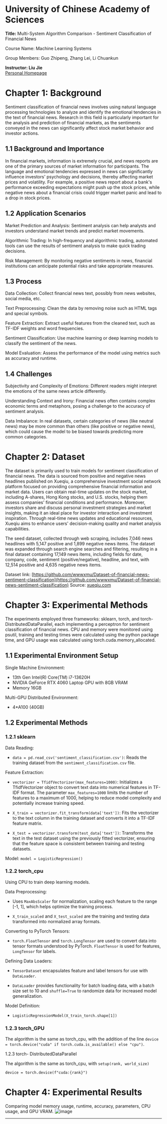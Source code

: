 

# University of Chinese Academy of Sciences

**Title:** Multi-System Algorithm Comparison - Sentiment Classification of Financial News

Course Name: Machine Learning Systems

Group Members: Guo Zhipeng, Zhang Lei, Li Chuankun

**Instructor: Liu Jie**  
[Personal Homepage](https://people.ucas.ac.cn/~liujie)

# Chapter 1: Background

Sentiment classification of financial news involves using natural language processing technologies to analyze and identify the emotional tendencies in the text of financial news. Research in this field is particularly important for the analysis and prediction of financial markets, as the sentiments conveyed in the news can significantly affect stock market behavior and investor actions.

## 1.1 Background and Importance

In financial markets, information is extremely crucial, and news reports are one of the primary sources of market information for participants. The language and emotional tendencies expressed in news can significantly influence investors' psychology and decisions, thereby affecting market prices and volatility. For example, a positive news report about a bank's performance exceeding expectations might push up the stock prices, while negative news about a financial crisis could trigger market panic and lead to a drop in stock prices.

## 1.2 Application Scenarios

Market Prediction and Analysis: Sentiment analysis can help analysts and investors understand market trends and predict market movements.

Algorithmic Trading: In high-frequency and algorithmic trading, automated tools can use the results of sentiment analysis to make quick trading decisions.

Risk Management: By monitoring negative sentiments in news, financial institutions can anticipate potential risks and take appropriate measures.

## 1.3 Process

Data Collection: Collect financial news text, possibly from news websites, social media, etc.

Text Preprocessing: Clean the data by removing noise such as HTML tags and special symbols.

Feature Extraction: Extract useful features from the cleaned text, such as TF-IDF weights and word frequencies.

Sentiment Classification: Use machine learning or deep learning models to classify the sentiment of the news.

Model Evaluation: Assess the performance of the model using metrics such as accuracy and runtime.

## 1.4 Challenges

Subjectivity and Complexity of Emotions: Different readers might interpret the emotions of the same news article differently.

Understanding Context and Irony: Financial news often contains complex economic terms and metaphors, posing a challenge to the accuracy of sentiment analysis.

Data Imbalance: In real datasets, certain categories of news (like neutral news) may be more common than others (like positive or negative news), which could cause the model to be biased towards predicting more common categories.

# Chapter 2: Dataset

The dataset is primarily used to train models for sentiment classification of financial news. The data is sourced from positive and negative news headlines published on Xueqiu, a comprehensive investment social network platform focused on providing comprehensive financial information and market data. Users can obtain real-time updates on the stock market, including A-shares, Hong Kong stocks, and U.S. stocks, helping them assess companies' financial conditions and performance. Moreover, investors share and discuss personal investment strategies and market insights, making it an ideal place for investor interaction and investment inspiration. Through real-time news updates and educational resources, Xueqiu aims to enhance users' decision-making quality and market analysis capabilities.

The seed dataset, collected through web scraping, includes 7,046 news headlines with 5,147 positive and 1,899 negative news items. The dataset was expanded through search engine searches and filtering, resulting in a final dataset containing 17,149 news items, including fields for date, company, code, sentiment (positive/negative), headline, and text, with 12,514 positive and 4,635 negative news items.

Dataset link: [https://github.com/wwwxmu/Dataset-of-financial-news-sentiment-classification](https://github.com/wwwxmu/Dataset-of-financial-news-sentiment-classification) Source: [xueqiu.com](https://xueqiu.com/)

# Chapter 3: Experimental Methods

The experiments employed three frameworks: sklearn, torch, and torch-DistributedDataParallel, each implementing a perceptron for sentiment classification of financial news. CPU and memory were monitored using psutil, training and testing times were calculated using the python package time, and GPU usage was calculated using torch.cuda.memory_allocated.

## 1.1 Experimental Environment Setup

Single Machine Environment:

- 13th Gen Intel(R) Core(TM) i7-13620H
- NVIDIA GeForce RTX 4060 Laptop GPU with 8GB VRAM
- Memory 16GB

Multi-GPU Distributed Environment:

- 4*A100 (40GB)

## 1.2 Experimental Methods

### 1.2.1 sklearn

Data Reading:

- `data = pd.read_csv('sentiment_classification.csv')`: Reads the training dataset from the `sentiment_classification.csv` file.

Feature Extraction:

- `vectorizer = TfidfVectorizer(max_features=1000)`: Initializes a TfidfVectorizer object to convert text data into numerical features in TF-IDF format. The parameter `max_features=1000` limits the number of features to a maximum of 1000, helping to reduce model complexity and potentially increase training speed.

- `X_train = vectorizer.fit_transform(data['text'])`: Fits the vectorizer to the text column in the training dataset and converts it into a TF-IDF feature matrix.

- `X_test = vectorizer.transform(test_data['text'])`: Transforms the text in the test dataset using the previously fitted vectorizer, ensuring that the feature space is consistent between training and testing datasets.

Model: `model = LogisticRegression()`

### 1.2.2 torch_cpu

Using CPU to train deep learning models.

Data Preprocessing:

- Uses `MaxAbsScaler` for normalization, scaling each feature to the range [-1, 1], which helps optimize the training process.

- `X_train_scaled` and `X_test_scaled` are the training and testing data transformed into normalized array formats.

Converting to PyTorch Tensors:

- `torch.FloatTensor` and `torch.LongTensor` are used to convert data into tensor formats understood by PyTorch. `FloatTensor` is used for features, `LongTensor` for labels.

Defining Data Loaders:

- `TensorDataset` encapsulates feature and label tensors for use with `DataLoader`.

- `DataLoader` provides functionality for batch loading data, with a batch size set to 10 and `shuffle=True` to randomize data for increased model generalization.

Model Definition:

- `LogisticRegressionModel(X_train_torch.shape[1])`

### 1.2.3 torch_GPU

The algorithm is the same as torch_cpu, with the addition of the line `device = torch.device("cuda" if torch.cuda.is_available() else "cpu")`.

1.2.3 torch- DistributedDataParallel

The algorithm is the same as torch_cpu, with `setup(rank, world_size)`

  `device = torch.device(f"cuda:{rank}")`

# Chapter 4: Experimental Results

Comparing model memory usage, runtime, accuracy, parameters, CPU usage, and GPU VRAM.
![image](https://github.com/leoz9/MLSystem_UCAS_2024Spring/assets/59195872/6ba7d844-c63b-4445-ac03-51dc3fcc8c27)

---
